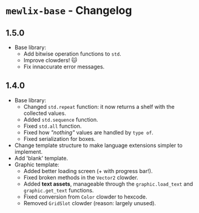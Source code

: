 # `mewlix-base` - Changelog

## 1.5.0

- Base library:
    - Add bitwise operation functions to `std`.
    - Improve clowders! 🐱
    - Fix innaccurate error messages.

## 1.4.0

- Base library:
    - Changed `std.repeat` function: it now returns a shelf with the collected values.
    - Added `std.sequence` function.
    - Fixed `std.all` function.
    - Fixed how *"nothing"* values are handled by `type of`.
    - Fixed serialization for boxes.
- Change template structure to make language extensions simpler to implement.
- Add 'blank' template.
- Graphic template:
    - Added better loading screen (+ with progress bar!).
    - Fixed broken methods in the `Vector2` clowder.
    - Added **text assets**, manageable through the `graphic.load_text` and `graphic.get_text` functions.
    - Fixed conversion from `Color` clowder to hexcode.
    - Removed `GridSlot` clowder (reason: largely unused).
